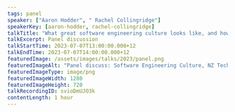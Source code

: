 ```yaml
---
tags: panel
speaker: ["Aaron Hodder", " Rachel Collingridge"]
speakerKey: [aaron-hodder, rachel-collingridge]
talkTitle: "What great software engineering culture looks like, and how Kiwis have done it?"
talkExcerpt: Panel discussion
talkStartTime: 2023-07-07T13:00:00.000+12
talkEndTime: 2023-07-07T14:00:00.000+12
featuredImage: /assets/images/talks/2023/panel.png
featuredImageAlt: "Panel discuss: Software Engineering Culture, NZ Tech Rally. Photos of four diverse panellists below"
featuredImageType: image/png
featuredImageWidth: 1280
featuredImageHeight: 720
talkRecordingID: svioDmUJO3k
contentLength: 1 hour
---
```

